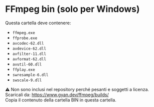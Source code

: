 # FFmpeg bin (solo per Windows)

Questa cartella deve contenere:

- `ffmpeg.exe`
- `ffprobe.exe`
- `avcodec-62.dll`
- `avdevice-62.dll`
- `avfilter-11.dll`
- `avformat-62.dll`
- `avutil-60.dll`
- `ffplay.exe`
- `swresample-6.dll`
- `swscale-9.dll`

⚠️ Non sono inclusi nel repository perché pesanti e soggetti a licenza.  
Scaricali da: https://www.gyan.dev/ffmpeg/builds/  
Copia il contenuto della cartella BIN in questa cartella.
